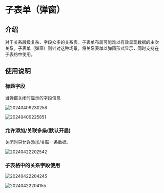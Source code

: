 # 子表单（弹窗）

## 介绍

对于关系层级复杂、字段众多的关系表，子表单布局可能难以有效呈现数据的主次关系。子表单（弹窗）则针对这种场景，将关系表单以弹窗形式显示，同时支持在子表格中使用。

## 使用说明

### 标题字段

当弹窗关闭时显示的字段信息

![20240409230258](https://static-docs.nocobase.com/20240409230258.png)

![20240409225851](https://static-docs.nocobase.com/20240409225851.png)

### 允许添加/关联多条(默认开启)

关闭时只允许添加/关联一条数据。

![20240422202542](https://static-docs.nocobase.com/20240422202542.png)


### 子表格中的关系字段使用

![20240422204245](https://static-docs.nocobase.com/20240422204245.png)

![20240422204155](https://static-docs.nocobase.com/20240422204155.png)